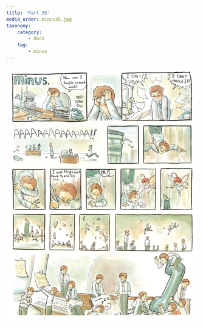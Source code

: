 ```yaml
---
title: 'Part 35'
media_order: minus35.jpg
taxonomy:
    category:
        - docs
    tag:
        - minus
---
```


![](minus35.jpg)